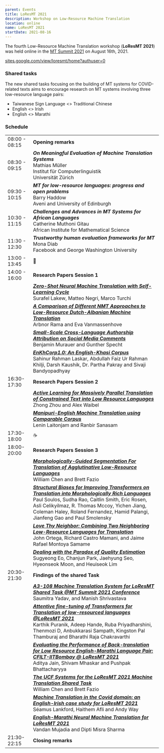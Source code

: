 ```yaml
---
parent: Events
title: LoResMT 2021
description: Workshop on Low-Resource Machine Translation
location: online
name: LoResMT 2021
startDate: 2021-08-16
---
```


The fourth Low-Resource Machine Translation workshop (**LoResMT 2021**) was held online in the [MT Summit 2021](mtsummit2021.md) on August 16th, 2021.

[sites.google.com/view/loresmt/home?authuser=0](https://sites.google.com/view/loresmt/home?authuser=0)

### Shared tasks

The new shared tasks focusing on the building of MT systems for COVID-related texts aims to encourage research on MT systems involving three low-resource language pairs:

- Taiwanese Sign Language <> Traditional Chinese
- English <> Irish
- English <> Marathi

### Schedule

|    |    |
| -- | -- |
| 08:00 - 08:15 | **Opening remarks** |
| 08:30 - 09:15 | ***On Meaningful Evaluation of Machine Translation Systems*** <br>Mathias Müller <br>Institut für Computerlinguistik <br>Universität Zürich |
| 09:30 - 10:15 | ***MT for low-resource languages: progress and open problems*** <br>Barry Haddow <br>Aveni and University of Edinburgh |
| 10:30 - 11:15 | ***Challenges and Advances in MT Systems for African Languages*** <br>Catherine Muthoni Gitau <br>African Institute for Mathematical Science |
| 11:30 - 12:30 | ***Trustworthy human evaluation frameworks for MT*** <br>Mona Diab <br>Facebook and George Washington University |
| 13:00 - 13:45 | 🍴 |
| 14:00 - 16:00 | **Research Papers Session 1** |
|    | [***Zero-Shot Neural Machine Translation with Self-Learning Cycle***](https://aclanthology.org/2021.mtsummit-loresmt.10.pdf) <br>Surafel Lakew, Matteo Negri, Marco Turchi |
|    | [***A Comparison of Different NMT Approaches to Low-Resource Dutch-Albanian Machine Translation***](https://aclanthology.org/2021.mtsummit-loresmt.7.pdf) <br>Arbnor Rama and Eva Vanmassenhove |
|    | [***Small-Scale Cross-Language Authorship Attribution on Social Media Comments***](https://aclanthology.org/2021.mtsummit-loresmt.2.pdf) <br>Benjamin Murauer and Gunther Specht |
|    | [***EnKhCorp1.0: An English-Khasi Corpus***](https://aclanthology.org/2021.mtsummit-loresmt.9.pdf) <br>Sahinur Rahman Laskar, Abdullah Faiz Ur Rahman Khilji, Darsh Kaushik, Dr. Partha Pakray and Sivaji Bandyopadhyay |
| 16:30-17:30 | **Research Papers Session 2** |
|    | [***Active Learning for Massively Parallel Translation of Constrained Text into Low Resource Languages***](https://arxiv.org/pdf/2108.07127.pdf) <br>Zhong Zhou and Alex Waibel |
|    | [***Manipuri-English Machine Translation using Comparable Corpus***](https://aclanthology.org/2021.mtsummit-loresmt.8.pdf) <br>Lenin Laitonjam and Ranbir Sanasam |
| 17:30-18:00 | ☕️ |
| 18:00-20:00 | **Research Papers Session 3** |
|    | [***Morphologically-Guided Segmentation For Translation of Agglutinative Low-Resource Languages***](https://aclanthology.org/2021.mtsummit-loresmt.3.pdf) <br>William Chen and Brett Fazio |
|    | [***Structural Biases for Improving Transformers on Translation into Morphologically Rich Languages***](https://aclanthology.org/2021.mtsummit-loresmt.6.pdf) <br>Paul Soulos, Sudha Rao, Caitlin Smith, Eric Rosen, Asli Celikyilmaz, R. Thomas Mccoy, Yichen Jiang, Coleman Haley, Roland Fernandez, Hamid Palangi, Jianfeng Gao and Paul Smolensky |
|    | [***Love Thy Neighbor: Combining Two Neighboring Low-Resource Languages for Translation***](https://aclanthology.org/2021.mtsummit-loresmt.5.pdf) <br>John Ortega, Richard Castro Mamani, and Jaime Rafael Montoya Samame |
|    | [***Dealing with the Paradox of Quality Estimation***](https://aclanthology.org/2021.mtsummit-loresmt.1.pdf) <br>Sugyeong Eo, Chanjun Park, Jaehyung Seo, Hyeonseok Moon, and Heuiseok Lim |
| 20:30-21:30 | **Findings of the shared Task** |
|    | [***A3-108 Machine Translation System for LoResMT Shared Task @MT Summit 2021 Conference***](https://aclanthology.org/2021.mtsummit-loresmt.12.pdf) <br>Saumitra Yadav, and Manish Shrivastava |
|    | [***Attentive fine-tuning of Transformers for Translation of low-resourced languages @LoResMT 2021***](https://aclanthology.org/2021.mtsummit-loresmt.14.pdf) <br>Karthik Puranik, Adeep Hande, Ruba Priyadharshini, Thenmozi D, Anbukkarasi Sampath, Kingston Pal Thamburaj and Bharathi Raja Chakravarthi |
|    | [***Evaluating the Performance of Back-translation for Low Resource English-Marathi Language Pair: CFILT-IITBombay @ LoResMT 2021***](https://aclanthology.org/2021.mtsummit-loresmt.17.pdf) <br>Aditya Jain, Shivam Mhaskar and Pushpak Bhattacharyya |
|    | [***The UCF Systems for the LoResMT 2021 Machine Translation Shared Task***](https://aclanthology.org/2021.mtsummit-loresmt.13.pdf) <br>William Chen and Brett Fazio |
|    | [***Machine Translation in the Covid domain: an English-Irish case study for LoResMT 2021***](https://aclanthology.org/2021.mtsummit-loresmt.15.pdf) <br>Séamus Lankford, Haithem Afli and Andy Way |
|    | [***English-Marathi Neural Machine Translation for LoResMT 2021***](https://aclanthology.org/2021.mtsummit-loresmt.16.pdf) <br>Vandan Mujadia and Dipti Misra Sharma |
| 21:30-22:15 | **Closing remarks** |

